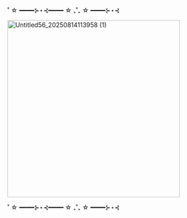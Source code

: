 ˚ ☆ ━━━━⊱⋆⊰━━━━ ☆ ₊˚₊ ☆ ━━━━⊱⋆⊰

<img width="389" height="399" alt="Untitled56_20250814113958 (1)" src="https://github.com/user-attachments/assets/6a66ecb4-3811-4e30-8823-408725161da9" />


˚ ☆ ━━━━⊱⋆⊰━━━━ ☆ ₊˚₊ ☆ ━━━━⊱⋆⊰
       
